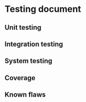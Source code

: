 # Testing document

## Unit testing


## Integration testing


## System testing


## Coverage


## Known flaws

